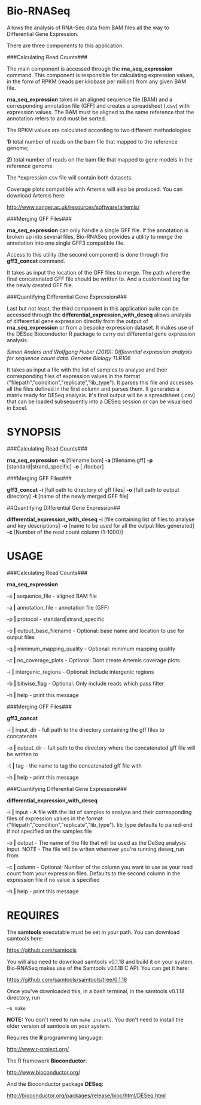Bio-RNASeq
==========


Allows the analysis of RNA-Seq data from BAM files all the way to
Differential Gene Expression.

There are three components to this application.

###Calculating Read Counts###

The main component is accessed through the **rna_seq_expression** command.
This component is responsible for calculating expression values, in
the form of RPKM (reads per kilobase per million) from any given BAM file.

**rna_seq_expression** takes in an aligned sequence file (BAM) and a
corresponding annotation file (GFF) and creates a spreadsheet (.csv) with expression values.
The BAM must be aligned to the same reference that the annotation refers to and must be sorted.

The RPKM values are calculated according to two different methodologies:

**1)** total number of reads on the bam file that mapped to the reference genome;

**2)** total number of reads on the bam file that mapped to gene models in the reference genome.

The *expression.csv file will contain both datasets. 

Coverage plots compatible with Artemis will also be produced. You can download Artemis here:

http://www.sanger.ac.uk/resources/software/artemis/

###Merging GFF Files###

**rna_seq_expression** can only handle a single GFF file. If the
annotation is broken up into several files, Bio-RNASeq provides a
utility to merge the annotation into one single GFF3 compatible file.

Access to this utility (the second component) is done through the **gff3_concat** command.

It takes as input the location of the GFF files to merge. The path
where  the final concatenated GFF file should be written to. And a
customised tag for the newly created GFF file.

###Quantifying Differential Gene Expression###

Last but not least, the third component in this application suite can be accessed through the **differential_expression_with_deseq** allows analysis of differential gene expression directly from the
output of **rna_seq_expression** or from a bespoke expression dataset.
It makes use of the DESeq Bioconductor R package to carry out differential gene
expression analysis.

*Simon Anders and Wolfgang Huber (2010): Differential expression  analysis for sequence count data. Genome Biology 11:R106*

It takes as input a file with the list of samples to analyse and their
corresponding files of expression values in the format
("filepath","condition","replicate","lib_type"). It parses this file
and accesses all the files defined in the first column and parses
them. It generates a matrix ready for DESeq analysis. It's final
output will be a spreadsheet (.csv) that can be loaded subsequently
into a DESeq session or can be visualised in Excel.

  

SYNOPSIS
========

###Calculating Read Counts###

**rna_seq_expression** **-s** [filename.bam] **-a** [filename.gff] **-p** [standard|strand_specific] **-o** [./foobar]

###Merging GFF Files###

**gff3_concat** **-i** [full path to directory of gff files] **-o** [full path to output directory] **-t** [name of the newly merged GFF file]


##Quantifying Differential Gene Expression##

**differential_expression_with_deseq** **-i** [file containing list of files to analyse and key descriptions] **-o**
[name to be used for all the output files generated] **-c** [Number of the read count column (1-1000)]


USAGE
=====

###Calculating Read Counts###

**rna_seq_expression**

-s **|** sequence_file             - aligned BAM file

-a **|** annotation_file           - annotation file (GFF)

-p **|** protocol                  - standard|strand_specific

-o **|** output_base_filename      - Optional: base name and location to use for output files

-q **|** minimum_mapping_quality   - Optional: minimum mapping quality

-c **|** no_coverage_plots         - Optional: Dont create Artemis coverage plots

-i **|** intergenic_regions        - Optional: Include intergenic regions

-b **|** bitwise_flag              - Optional: Only include reads which pass filter

-h **|** help                      - print this message


###Merging GFF Files###

**gff3_concat**

-i **|** input_dir        - full path to the directory containing the gff files to concatenate

-o **|** output_dir       - full path to the directory where the concatenated gff file will be written to

-t **|** tag              - the name to tag the concatenated gff file with

-h **|** help             - print this message


###Quantifying Differential Gene Expression###

**differential_expression_with_deseq**

-i **|** input         - A file with the list of samples to analyse and their corresponding files of expression values in the format ("filepath","condition","replicate","lib_type"). lib_type defaults to paired-end if not specified on the samples file

-o **|** output        - The name of the file that will be used as the DeSeq analysis input. NOTE - The file will be writen wherever you're running deseq_run from

-c **|** column        - Optional: Number of the column you want to use as your read count from your expression files. Defaults to the second column in the expression file if no value is specified

-h **|** help           - print this message
  

REQUIRES
========

The **samtools** executable must be set in your path. You can download samtools here:

https://github.com/samtools


You will also need to download samtools v0.1.18 and build it on your system. Bio-RNASeq makes use of the Samtools v0.1.18 C API. You can get it here:

https://github.com/samtools/samtools/tree/0.1.18

Once you've downloaded this, in a bash terminal, in the samtools v0.1.18 directory, run

	~$ make

__NOTE:__ You don't need to run `make install`. You don't need to install the older version of samtools on your system.

Requires the **R** programming language:

http://www.r-project.org/

The R framework **Bioconductor**:

http://www.bioconductor.org/

And the Bioconductor package **DESeq**:

http://bioconductor.org/packages/release/bioc/html/DESeq.html
